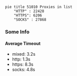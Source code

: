 
```mermaid
pie title 51010 Proxies in list
    "HTTP" : 22428
    "HTTPS": 6206
    "SOCKS" : 27868
```

### Some Info
#### Average Timeout

- mixed: 3.2s
- http: 1.3s
- https: 8.3s
- socks: 4.8s